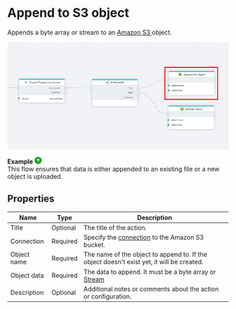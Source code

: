 # Append to S3 object

Appends a byte array or stream to an [Amazon S3 ](https://docs.aws.amazon.com/s3/?nc2=h_ql_doc_s3)object.

![img](../../../../images/flow/appendAmazon.png)

**Example** ![img](../../../../images/strz.jpg)  
This flow ensures that data is either appended to an existing file or a new object is uploaded. 

## Properties

| Name        | Type     | Description                                                                                 |
| ----------- | -------- | ------------------------------------------------------------------------------------------- |
| Title       | Optional |  The title of the action.   |
| Connection  | Required | Specify the [connection](connecting-to-amazon-s3.md) to the Amazon S3 bucket. |
| Object name | Required | The name of the object to append to. If the object doesn't exist yet, it will be created.        |
| Object data        | Required  | The data to append. It must be a byte array or [Stream](https://learn.microsoft.com/en-us/dotnet/api/system.io.stream) |
| Description | Optional | Additional notes or comments about the action or configuration.  |
